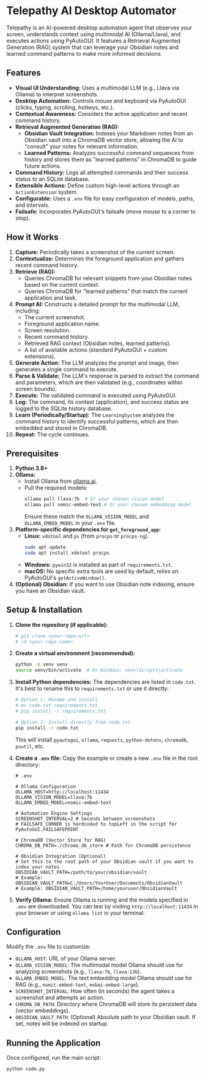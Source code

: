 # Telepathy AI Desktop Automator

Telepathy is an AI-powered desktop automation agent that observes your screen, understands context using multimodal AI (Ollama/Llava), and executes actions using PyAutoGUI. It features a Retrieval Augmented Generation (RAG) system that can leverage your Obsidian notes and learned command patterns to make more informed decisions.

## Features

*   **Visual UI Understanding:** Uses a multimodal LLM (e.g., Llava via Ollama) to interpret screenshots.
*   **Desktop Automation:** Controls mouse and keyboard via PyAutoGUI (clicks, typing, scrolling, hotkeys, etc.).
*   **Contextual Awareness:** Considers the active application and recent command history.
*   **Retrieval Augmented Generation (RAG):**
    *   **Obsidian Vault Integration:** Indexes your Markdown notes from an Obsidian vault into a ChromaDB vector store, allowing the AI to "consult" your notes for relevant information.
    *   **Learned Patterns:** Analyzes successful command sequences from history and stores them as "learned patterns" in ChromaDB to guide future actions.
*   **Command History:** Logs all attempted commands and their success status to an SQLite database.
*   **Extensible Actions:** Define custom high-level actions through an `ActionExtension` system.
*   **Configurable:** Uses a `.env` file for easy configuration of models, paths, and intervals.
*   **Failsafe:** Incorporates PyAutoGUI's failsafe (move mouse to a corner to stop).

## How it Works

1.  **Capture:** Periodically takes a screenshot of the current screen.
2.  **Contextualize:** Determines the foreground application and gathers recent command history.
3.  **Retrieve (RAG):**
    *   Queries ChromaDB for relevant snippets from your Obsidian notes based on the current context.
    *   Queries ChromaDB for "learned patterns" that match the current application and task.
4.  **Prompt AI:** Constructs a detailed prompt for the multimodal LLM, including:
    *   The current screenshot.
    *   Foreground application name.
    *   Screen resolution.
    *   Recent command history.
    *   Retrieved RAG context (Obsidian notes, learned patterns).
    *   A list of available actions (standard PyAutoGUI + custom extensions).
5.  **Generate Action:** The LLM analyzes the prompt and image, then generates a single command to execute.
6.  **Parse & Validate:** The LLM's response is parsed to extract the command and parameters, which are then validated (e.g., coordinates within screen bounds).
7.  **Execute:** The validated command is executed using PyAutoGUI.
8.  **Log:** The command, its context (application), and success status are logged to the SQLite history database.
9.  **Learn (Periodically/Startup):** The `LearningSystem` analyzes the command history to identify successful patterns, which are then embedded and stored in ChromaDB.
10. **Repeat:** The cycle continues.

## Prerequisites

1.  **Python 3.8+**
2.  **Ollama:**
    *   Install Ollama from [ollama.ai](https://ollama.ai/).
    *   Pull the required models:
        ```bash
        ollama pull llava:7b  # Or your chosen vision model
        ollama pull nomic-embed-text # Or your chosen embedding model
        ```
        Ensure these match the `OLLAMA_VISION_MODEL` and `OLLAMA_EMBED_MODEL` in your `.env` file.
3.  **Platform-specific dependencies for `get_foreground_app`:**
    *   **Linux:** `xdotool` and `ps` (from `procps` or `procps-ng`).
        ```bash
        sudo apt update
        sudo apt install xdotool procps
        ```
    *   **Windows:** `pywin32` is installed as part of `requirements.txt`.
    *   **macOS:** No specific extra tools are used by default, relies on PyAutoGUI's `getActiveWindow()`.
4.  **(Optional) Obsidian:** If you want to use Obsidian note indexing, ensure you have an Obsidian vault.

## Setup & Installation

1.  **Clone the repository (if applicable):**
    ```bash
    # git clone <your-repo-url>
    # cd <your-repo-name>
    ```

2.  **Create a virtual environment (recommended):**
    ```bash
    python -m venv venv
    source venv/bin/activate  # On Windows: venv\Scripts\activate
    ```

3.  **Install Python dependencies:**
    The dependencies are listed in `code.txt`. It's best to rename this to `requirements.txt` or use it directly:
    ```bash
    # Option 1: Rename and install
    # mv code.txt requirements.txt
    # pip install -r requirements.txt

    # Option 2: Install directly from code.txt
    pip install -r code.txt
    ```
    This will install `pyautogui`, `ollama`, `requests`, `python-dotenv`, `chromadb`, `psutil`, etc.

4.  **Create a `.env` file:**
    Copy the example or create a new `.env` file in the root directory:
    ```env
    # .env

    # Ollama Configuration
    OLLAMA_HOST=http://localhost:11434
    OLLAMA_VISION_MODEL=llava:7b
    OLLAMA_EMBED_MODEL=nomic-embed-text

    # Automation Engine Settings
    SCREENSHOT_INTERVAL=2 # Seconds between screenshots
    # FAILSAFE_CORNER is hardcoded to topLeft in the script for PyAutoGUI.FAILSAFEPOINT

    # ChromaDB (Vector Store for RAG)
    CHROMA_DB_PATH=./chroma_db_store # Path for ChromaDB persistence

    # Obsidian Integration (Optional)
    # Set this to the root path of your Obsidian vault if you want to index your notes
    OBSIDIAN_VAULT_PATH=/path/to/your/obsidian/vault
    # Example: OBSIDIAN_VAULT_PATH=C:/Users/YourUser/Documents/ObsidianVault
    # Example: OBSIDIAN_VAULT_PATH=/home/youruser/ObsidianVault
    ```

5.  **Verify Ollama:**
    Ensure Ollama is running and the models specified in `.env` are downloaded. You can test by visiting `http://localhost:11434` in your browser or using `ollama list` in your terminal.

## Configuration

Modify the `.env` file to customize:

*   `OLLAMA_HOST`: URL of your Ollama server.
*   `OLLAMA_VISION_MODEL`: The multimodal model Ollama should use for analyzing screenshots (e.g., `llava:7b`, `llava:13b`).
*   `OLLAMA_EMBED_MODEL`: The text embedding model Ollama should use for RAG (e.g., `nomic-embed-text`, `mxbai-embed-large`).
*   `SCREENSHOT_INTERVAL`: How often (in seconds) the agent takes a screenshot and attempts an action.
*   `CHROMA_DB_PATH`: Directory where ChromaDB will store its persistent data (vector embeddings).
*   `OBSIDIAN_VAULT_PATH`: (Optional) Absolute path to your Obsidian vault. If set, notes will be indexed on startup.

## Running the Application

Once configured, run the main script:

```bash
python code.py
